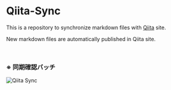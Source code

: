 # Qiita-Sync

This is a repository to synchronize markdown files with [Qiita](https://qiita.com/) site.

New markdown files are automatically published in Qiita site.

<br>

### ※ 同期確認バッチ
![Qiita Sync](https://github.com/mkosakana/qiita-sync/actions/workflows/qiita_sync_check.yml/badge.svg)